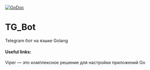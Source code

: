 [![GoDoc](https://godoc.org/gopkg.in/telebot.v3?status.svg)](https://godoc.org/gopkg.in/telebot.v3)
# TG_Bot
Telegram бот на языке Golang
#### Useful links:
Viper — это комплексное решение для настройки приложений Go
[](https://github.com/spf13/viper/tree/master)
